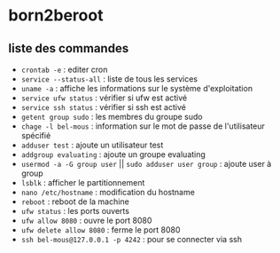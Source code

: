# born2beroot
## liste des commandes
- `crontab -e` : editer cron
- `service --status-all` : liste de tous les services
- `uname -a` : affiche les informations sur le système d'exploitation
- `service ufw status` : vérifier si ufw est activé
- `service ssh status` : vérifier si ssh est activé
- `getent group sudo` : les membres du groupe sudo
- `chage -l bel-mous` : information sur le mot de passe de l'utilisateur spécifié
- `adduser test` : ajoute un utilisateur test
- `addgroup evaluating` : ajoute un groupe evaluating
- `usermod -a -G group user` || `sudo adduser user group` : ajoute user à group
- `lsblk` : afficher le partitionnement
- `nano /etc/hostname` : modification du hostname
- `reboot` : reboot de la machine
- `ufw status` : les ports ouverts
- `ufw allow 8080` : ouvre le port 8080
- `ufw delete allow 8080` : ferme le port 8080
- `ssh bel-mous@127.0.0.1 -p 4242` : pour se connecter via ssh